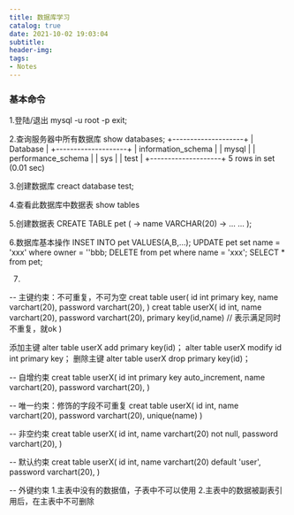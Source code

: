 ```yaml
---
title: 数据库学习
catalog: true
date: 2021-10-02 19:03:04
subtitle:
header-img:
tags:
- Notes
---
```


### 基本命令

1.登陆/退出
mysql -u root -p
exit;

2.查询服务器中所有数据库
show databases;
+--------------------+
| Database |
+--------------------+
| information_schema |
| mysql |
| performance_schema |
| sys |
| test |
+--------------------+
5 rows in set (0.01 sec)

3.创建数据库
creact database test;

4.查看此数据库中数据表
show tables

5.创建数据表
CREATE TABLE pet (
    -> name VARCHAR(20)
    -> ...
    ...
);

6.数据库基本操作
INSET INTO pet VALUES(A,B,...);
UPDATE pet set name = 'xxx' where owner = ''bbb;
DELETE from pet where name = 'xxx';
SELECT * from pet;

7.
-- 主键约束：不可重复，不可为空
creat table user(
    id int primary key, 
    name varchart(20),
    password varchart(20),
)
creat table userX(
    id int,
    name varchart(20),
    password varchart(20),
    primary key(id,name) // 表示满足同时不重复，就ok
)

添加主键
alter table userX add primary key(id)；
alter table userX modify id int primary key；
删除主键
alter table userX drop primary key(id)；

-- 自增约束
creat table userX(
    id int primary key auto_increment,
    name varchart(20),
    password varchart(20),
)

-- 唯一约束：修饰的字段不可重复
creat table userX(
    id int,
    name varchart(20),
    password varchart(20),
    unique(name)
)

-- 非空约束
creat table userX(
    id int,
    name varchart(20) not null,
    password varchart(20),
)

-- 默认约束
creat table userX(
    id int,
    name varchart(20) default 'user',
    password varchart(20),
)

-- 外键约束
1.主表中没有的数据值，子表中不可以使用
2.主表中的数据被副表引用后，在主表中不可删除